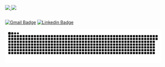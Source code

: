 <div>
  <a href="https://github.com/BrunuNC">
  <img height="180em" src="https://github-readme-stats.vercel.app/api?username=BrunuNC&show_icons=true&theme=nord&include_all_commits=true&count_private=true"/>
  <img height="180em" src="https://github-readme-stats.vercel.app/api/top-langs/?username=BrunuNC&layout=compact&langs_count=7&theme=nord"/>
</div>
<!--  
<div style="display: inline_block"><br>
  <img align="center" alt="Csharp" height="30" width="40" src="https://raw.githubusercontent.com/devicons/devicon/master/icons/csharp/csharp-original.svg">
  <img align="center" alt="Js" height="30" width="40" src="https://raw.githubusercontent.com/devicons/devicon/master/icons/javascript/javascript-plain.svg">
  <img align="center" alt="Ts" height="30" width="40" src="https://raw.githubusercontent.com/devicons/devicon/master/icons/typescript/typescript-plain.svg">
  <img align="center" alt="React" height="30" width="40" src="https://raw.githubusercontent.com/devicons/devicon/master/icons/react/react-original.svg">
  <img align="center" alt="HTML" height="30" width="40" src="https://raw.githubusercontent.com/devicons/devicon/master/icons/html5/html5-original.svg">
  <img align="center" alt="CSS" height="30" width="40" src="https://raw.githubusercontent.com/devicons/devicon/master/icons/css3/css3-original.svg">
  <img align="center" alt="CSS" height="30" width="40" src="https://icongr.am/devicon/cplusplus-plain.svg?size=128&color=00ffff">
</div>
-->
  
##
  [![Gmail Badge](https://img.shields.io/badge/-brununc@gmail.com-6633cc?style=flat-square&logo=Gmail&logoColor=white&link=mailto:diego.schell.f@gmail.com)](mailto:brununc@gmail.com)
  [![Linkedin Badge](https://img.shields.io/badge/-Bruno%20Nunes-6633cc?style=flat-square&logo=Linkedin&logoColor=white&link=https://www.linkedin.com/in/bruno-nunes-87b9671b1)](https://www.linkedin.com/in/bruno-nunes-87b9671b1)
 
  ![Snake animation](https://github.com/BrunuNC/BrunuNC/blob/output/github-contribution-grid-snake.svg)

<!--
**BrunuNC/BrunuNC** is a ✨ _special_ ✨ repository because its `README.md` (this file) appears on your GitHub profile.

Here are some ideas to get you started:

- 🔭 I’m currently working on ...
- 🌱 I’m currently learning ...
- 👯 I’m looking to collaborate on ...
- 🤔 I’m looking for help with ...
- 💬 Ask me about ...
- 📫 How to reach me: ...
- 😄 Pronouns: ...
- ⚡ Fun fact: ...
-->
